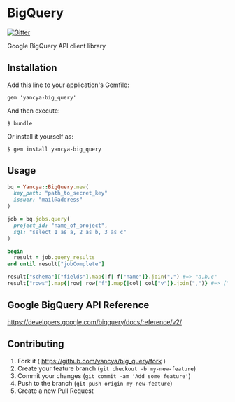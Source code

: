# BigQuery

[![Gitter](https://badges.gitter.im/Join%20Chat.svg)](https://gitter.im/yancya/big_query?utm_source=badge&utm_medium=badge&utm_campaign=pr-badge&utm_content=badge)

Google BigQuery API client library

## Installation

Add this line to your application's Gemfile:

    gem 'yancya-big_query'

And then execute:

    $ bundle

Or install it yourself as:

    $ gem install yancya-big_query

## Usage

```rb
bq = Yancya::BigQuery.new(
  key_path: "path_to_secret_key"
  issuer: "mail@address"
)

job = bq.jobs.query(
  project_id: "name_of_project",
  sql: "select 1 as a, 2 as b, 3 as c"
)

begin
  result = job.query_results
end until result["jobComplete"]

result["schema"]["fields"].map{|f| f["name"]}.join(",") #=> "a,b,c"
result["rows"].map{|row| row["f"].map{|col| col["v"]}.join(",")} #=> ["1,2,3"]
```

## Google BigQuery API Reference

https://developers.google.com/bigquery/docs/reference/v2/

## Contributing

1. Fork it ( https://github.com/yancya/big_query/fork )
2. Create your feature branch (`git checkout -b my-new-feature`)
3. Commit your changes (`git commit -am 'Add some feature'`)
4. Push to the branch (`git push origin my-new-feature`)
5. Create a new Pull Request
